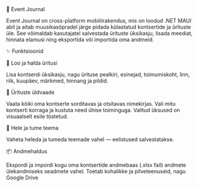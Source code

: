 🎵 Event Journal

Event Journal on cross-platform mobiilirakendus, mis on loodud .NET MAUI abil ja aitab muusikasõpradel järge pidada külastatud kontsertide ja ürituste üle.
See võimaldab kasutajatel salvestada ürituste üksikasju, lisada meediat, hinnata elamusi ning eksportida või importida oma andmeid.

✨ Funktsioonid

📝 Loo ja halda üritusi

Lisa kontserdi üksikasju, nagu ürituse pealkiri, esinejad, toimumiskoht, linn, riik, kuupäev, märkmed, hinnang ja pildid.

📅 Ürituste üldvaade

Vaata kõiki oma kontserte sorditavas ja otsitavas nimekirjas.
Vali mitu kontserti korraga ja kustuta need ühise toiminguga.
Valitud üksused on visuaalselt esile tõstetud.

🎨 Hele ja tume teema

Vaheta heleda ja tumeda teemade vahel — eelistused salvestatakse.

📦 Andmehaldus

Ekspordi ja impordi kogu oma kontsertide andmebaas (.xlsx fail) andmete ülekandmiseks seadmete vahel.
Toetab kohalikke ja pilveteenuseid, nagu Google Drive
